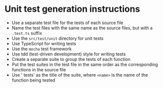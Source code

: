 # Unit test generation instructions
- Use a separate test file for the tests of each source file
- Name the test files with the same name as the source files, but with a `.test.ts` suffix
- Use the `src/test/unit` directory for unit tests
- Use TypeScript for writing tests
- Use the `mocha` test framework
- Use tdd (test-driven development) style for writing tests
- Create a separate suite to group the tests of each function
- Put the test suites in the test file in the same order as the corresponding functions in the source file
- Use '<name> tests' as the title of the suite, where `<name>` is the name of the function being tested